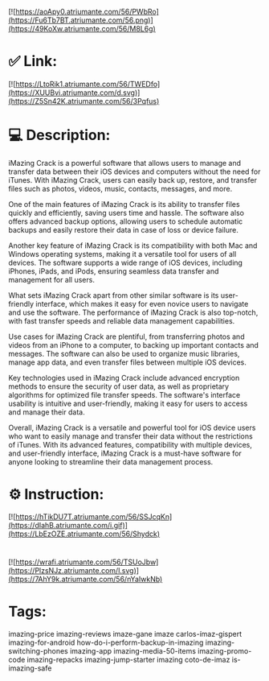 [![https://aoApy0.atriumante.com/56/PWbRo](https://Fu6Tb7BT.atriumante.com/56.png)](https://49KoXw.atriumante.com/56/M8L6g)
# ✅ Link:
[![https://LtoRik1.atriumante.com/56/TWEDfo](https://XUUBvi.atriumante.com/d.svg)](https://Z5Sn42K.atriumante.com/56/3Pqfus)
# 💻 Description:
iMazing Crack is a powerful software that allows users to manage and transfer data between their iOS devices and computers without the need for iTunes. With iMazing Crack, users can easily back up, restore, and transfer files such as photos, videos, music, contacts, messages, and more.

One of the main features of iMazing Crack is its ability to transfer files quickly and efficiently, saving users time and hassle. The software also offers advanced backup options, allowing users to schedule automatic backups and easily restore their data in case of loss or device failure.

Another key feature of iMazing Crack is its compatibility with both Mac and Windows operating systems, making it a versatile tool for users of all devices. The software supports a wide range of iOS devices, including iPhones, iPads, and iPods, ensuring seamless data transfer and management for all users.

What sets iMazing Crack apart from other similar software is its user-friendly interface, which makes it easy for even novice users to navigate and use the software. The performance of iMazing Crack is also top-notch, with fast transfer speeds and reliable data management capabilities.

Use cases for iMazing Crack are plentiful, from transferring photos and videos from an iPhone to a computer, to backing up important contacts and messages. The software can also be used to organize music libraries, manage app data, and even transfer files between multiple iOS devices.

Key technologies used in iMazing Crack include advanced encryption methods to ensure the security of user data, as well as proprietary algorithms for optimized file transfer speeds. The software's interface usability is intuitive and user-friendly, making it easy for users to access and manage their data.

Overall, iMazing Crack is a versatile and powerful tool for iOS device users who want to easily manage and transfer their data without the restrictions of iTunes. With its advanced features, compatibility with multiple devices, and user-friendly interface, iMazing Crack is a must-have software for anyone looking to streamline their data management process.

# ⚙️ Instruction:
[![https://hTikDU7T.atriumante.com/56/SSJcqKn](https://dIahB.atriumante.com/i.gif)](https://LbEzOZE.atriumante.com/56/Shydck)
#
[![https://wrafi.atriumante.com/56/TSUoJbw](https://PlzsNJz.atriumante.com/l.svg)](https://7AhY9k.atriumante.com/56/nYaIwkNb)
# Tags:
imazing-price imazing-reviews imaze-gane imaze carlos-ímaz-gispert imazing-for-android how-do-i-perform-backup-in-imazing imazing-switching-phones imazing-app imazing-media-50-items imazing-promo-code imazing-repacks imazing-jump-starter imazing coto-de-imaz is-imazing-safe





